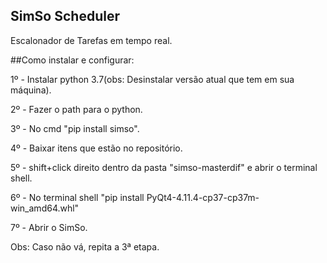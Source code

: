 ## SimSo Scheduler

Escalonador de Tarefas em tempo real.

##Como instalar e configurar:

1º - Instalar python 3.7(obs: Desinstalar versão atual que tem em sua máquina).

2º - Fazer o path para o python.

3º - No cmd "pip install simso".

4º - Baixar itens que estão no repositório.

5º - shift+click direito dentro da pasta "simso-masterdif" e abrir o terminal shell.

6º - No terminal shell "pip install PyQt4-4.11.4-cp37-cp37m-win_amd64.whl"

7º - Abrir o SimSo.

Obs: Caso não vá, repita a 3ª etapa.